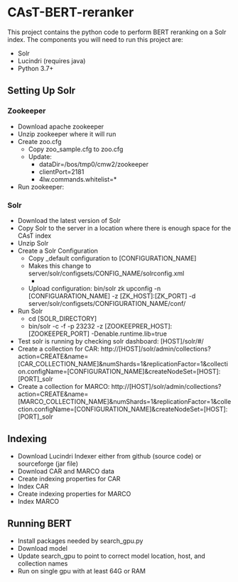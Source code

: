# CAsT-BERT-reranker

This project contains the python code to perform BERT reranking on a Solr index.  The components you will need to run this project are:
+ Solr
+ Lucindri (requires java)
+ Python 3.7+ 

## Setting Up Solr

### Zookeeper
+ Download apache zookeeper
+ Unzip zookeeper where it will run
+ Create zoo.cfg 
  + Copy zoo_sample.cfg to zoo.cfg
  + Update:
    + dataDir=/bos/tmp0/cmw2/zookeeper
    + clientPort=2181
    + 4lw.commands.whitelist=*
+ Run zookeeper: 

### Solr
+ Download the latest version of Solr
+ Copy Solr to the server in a location where there is enough space for the CAsT index
+ Unzip Solr
+ Create a Solr Configuration
  + Copy _default configuration to [CONFIGURATION_NAME]
  + Makes this change to server/solr/configsets/CONFIG_NAME/solrconfig.xml
    + <statsCache class="org.apache.solr.search.stats.ExactStatsCache" />
  + Upload configuration: bin/solr zk upconfig -n [CONFIGUARATION_NAME] -z [ZK_HOST]:[ZK_PORT] -d server/solr/configsets/CONFIGURATION_NAME/conf/
+ Run Solr
  + cd [SOLR_DIRECTORY]
  + bin/solr -c -f -p 23232 -z [ZOOKEEPRER_HOST]:[ZOOKEEPER_PORT] -Denable.runtime.lib=true
+ Test solr is running by checking solr dashboard: [HOST]/solr/#/
+ Create a collection for CAR: http://[HOST]/solr/admin/collections?action=CREATE&name=[CAR_COLLECTION_NAME]&numShards=1&replicationFactor=1&collection.configName=[CONFIGURATION_NAME]&createNodeSet=[HOST]:[PORT]_solr
+ Create a collection for MARCO: http://[HOST]/solr/admin/collections?action=CREATE&name=[MARCO_COLLECTION_NAME]&numShards=1&replicationFactor=1&collection.configName=[CONFIGURATION_NAME]&createNodeSet=[HOST]:[PORT]_solr

## Indexing
+ Download Lucindri Indexer either from github (source code) or sourceforge (jar file)
+ Download CAR and MARCO data
+ Create indexing properties for CAR
+ Index CAR
+ Create indexing properties for MARCO
+ Index MARCO

## Running BERT
+ Install packages needed by search_gpu.py
+ Download model
+ Update search_gpu to point to correct model location, host, and collection names
+ Run on single gpu with at least 64G or RAM
